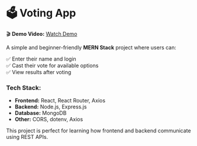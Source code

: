 # 🗳️ Voting App

🎬 **Demo Video:** [Watch Demo](https://drive.google.com/file/d/1H-zpHaozdFWOgf1uYRU5SupaVFUqDRIo/view?usp=drive_link)

A simple and beginner-friendly **MERN Stack** project where users can:

✅ Enter their name and login  
✅ Cast their vote for available options  
✅ View results after voting  

### Tech Stack:
- **Frontend:** React, React Router, Axios  
- **Backend:** Node.js, Express.js  
- **Database:** MongoDB  
- **Other:** CORS, dotenv, Axios  

This project is perfect for learning how frontend and backend communicate using REST APIs.
